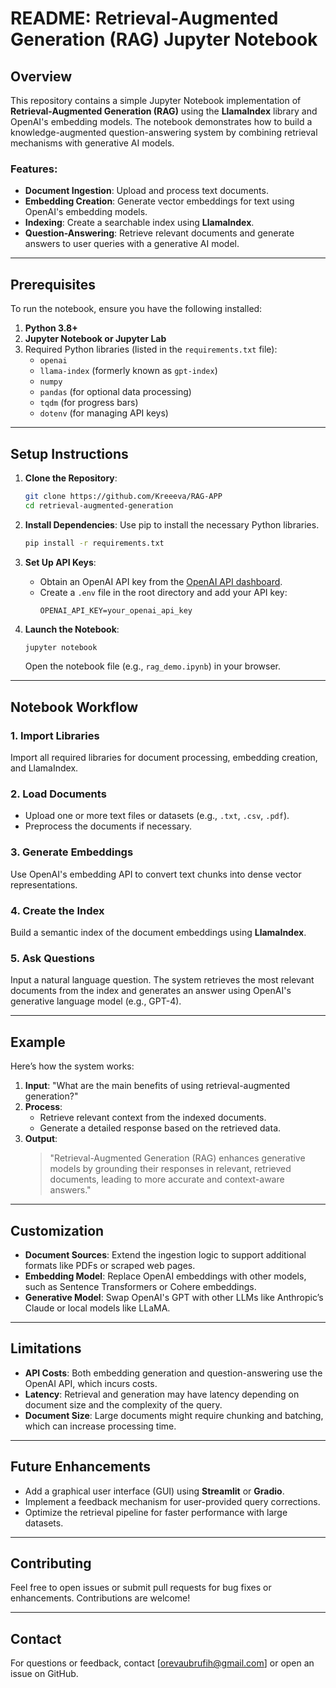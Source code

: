 # README: Retrieval-Augmented Generation (RAG) Jupyter Notebook

## Overview
This repository contains a simple Jupyter Notebook implementation of **Retrieval-Augmented Generation (RAG)** using the **LlamaIndex** library and OpenAI's embedding models. The notebook demonstrates how to build a knowledge-augmented question-answering system by combining retrieval mechanisms with generative AI models.

### Features:
- **Document Ingestion**: Upload and process text documents.
- **Embedding Creation**: Generate vector embeddings for text using OpenAI's embedding models.
- **Indexing**: Create a searchable index using **LlamaIndex**.
- **Question-Answering**: Retrieve relevant documents and generate answers to user queries with a generative AI model.

---

## Prerequisites
To run the notebook, ensure you have the following installed:

1. **Python 3.8+**
2. **Jupyter Notebook or Jupyter Lab**
3. Required Python libraries (listed in the `requirements.txt` file):
   - `openai`
   - `llama-index` (formerly known as `gpt-index`)
   - `numpy`
   - `pandas` (for optional data processing)
   - `tqdm` (for progress bars)
   - `dotenv` (for managing API keys)

---

## Setup Instructions
1. **Clone the Repository**:
   ```bash
   git clone https://github.com/Kreeeva/RAG-APP
   cd retrieval-augmented-generation
   ```

2. **Install Dependencies**:
   Use pip to install the necessary Python libraries.
   ```bash
   pip install -r requirements.txt
   ```

3. **Set Up API Keys**:
   - Obtain an OpenAI API key from the [OpenAI API dashboard](https://platform.openai.com/).
   - Create a `.env` file in the root directory and add your API key:
     ```
     OPENAI_API_KEY=your_openai_api_key
     ```

4. **Launch the Notebook**:
   ```bash
   jupyter notebook
   ```
   Open the notebook file (e.g., `rag_demo.ipynb`) in your browser.

---

## Notebook Workflow
### 1. **Import Libraries**
   Import all required libraries for document processing, embedding creation, and LlamaIndex.

### 2. **Load Documents**
   - Upload one or more text files or datasets (e.g., `.txt`, `.csv`, `.pdf`).
   - Preprocess the documents if necessary.

### 3. **Generate Embeddings**
   Use OpenAI's embedding API to convert text chunks into dense vector representations.

### 4. **Create the Index**
   Build a semantic index of the document embeddings using **LlamaIndex**.

### 5. **Ask Questions**
   Input a natural language question. The system retrieves the most relevant documents from the index and generates an answer using OpenAI's generative language model (e.g., GPT-4).

---

## Example
Here’s how the system works:

1. **Input**: "What are the main benefits of using retrieval-augmented generation?"
2. **Process**:
   - Retrieve relevant context from the indexed documents.
   - Generate a detailed response based on the retrieved data.
3. **Output**: 
   > "Retrieval-Augmented Generation (RAG) enhances generative models by grounding their responses in relevant, retrieved documents, leading to more accurate and context-aware answers."

---

## Customization
- **Document Sources**: Extend the ingestion logic to support additional formats like PDFs or scraped web pages.
- **Embedding Model**: Replace OpenAI embeddings with other models, such as Sentence Transformers or Cohere embeddings.
- **Generative Model**: Swap OpenAI's GPT with other LLMs like Anthropic’s Claude or local models like LLaMA.

---

## Limitations
- **API Costs**: Both embedding generation and question-answering use the OpenAI API, which incurs costs.
- **Latency**: Retrieval and generation may have latency depending on document size and the complexity of the query.
- **Document Size**: Large documents might require chunking and batching, which can increase processing time.

---

## Future Enhancements
- Add a graphical user interface (GUI) using **Streamlit** or **Gradio**.
- Implement a feedback mechanism for user-provided query corrections.
- Optimize the retrieval pipeline for faster performance with large datasets.

---

## Contributing
Feel free to open issues or submit pull requests for bug fixes or enhancements. Contributions are welcome!

---

## Contact
For questions or feedback, contact [orevaubrufih@gmail.com] or open an issue on GitHub.
